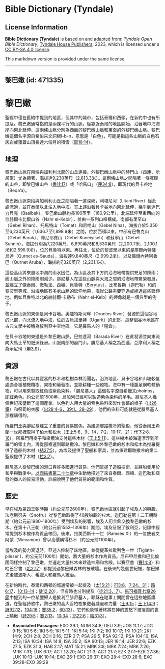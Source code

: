 # Bible Dictionary (Tyndale)

## License Information

**Bible Dictionary (Tyndale)** is based on and adapted from: _Tyndale Open Bible Dictionary_, [Tyndale House Publishers](https://tyndaleopenresources.com/), 2023, which is licensed under a [CC BY-SA 4.0 license](https://creativecommons.org/licenses/by-sa/4.0/legalcode.en).

This markdown version is provided under the same license.



--------------------------------

## 黎巴嫩 (id: 471335)

黎巴嫩
===

聖經中僅在舊約中提到的地區，但其中的城市，包括泰爾和西頓，在新約中也有所提及。黎巴嫩通常指的是兩條平行的山脈，從靠近泰爾的地區開始，沿著地中海海岸向東北延伸。這兩條山脈分別為西面的黎巴嫩山脈和東面的外黎巴嫩山脈。黎巴嫩這個名字源自希伯來文詞根l\-b\-n，意思是「白色」，可能是指這些山脈的白色石灰岩或覆蓋山頂長達六個月的積雪（[耶18:14](https://ref.ly/Jer18:14)）。

地理
--

黎巴嫩山脈在南端與加利利北部的山丘連接，外黎巴嫩山脈中的赫門山（西連、示尼珥）尤為顯著，海拔達9,230英尺（2,813\.3米）。這兩條山脈之間隔著一條寬闊的山谷，即黎巴嫩山谷（[書11:17](https://ref.ly/Josh11:17)）或「哈馬口」（[民34:8](https://ref.ly/Num34:8)），即現代的貝卡谷地（Beqa’a）。

黎巴嫩山脈南段與加利利山丘之間隔著一道深峽，利塔尼河（Litani River）從此處流過，並在泰爾以北注入地中海。其上游沿著貝卡谷地向東北延伸，幾乎到達巴力貝克（Baalbek）。黎巴嫩山脈約長100英里（160\.9公里），北端延伸至東西向的奈赫爾卡比爾山谷（Nahr el\-Kebir），並由一系列山峰構成。南部有里罕山（Gebel Rihan）、托馬特山（Tomat）和尼哈山（Gebel Niha），海拔介於5,350至6,230英尺（1,636\.7至1,898\.9米）之間，位於西頓以東。中部有巴魯克山（Gebel Baruk）、庫尼耶賽山（Gebel Kuneiyiseh）和蘇寧山（Gebel Sunnin），海拔分別為7,220英尺、6,890英尺和8,530英尺（2,200\.7米、2,100\.1米和2,599\.9米），位於貝魯特以東。再往北，位於的黎波里以東的是庫爾內特薩烏達（Qurnet es\-Sauda），海拔達9,840英尺（2,999\.2米），以及庫爾內特阿魯巴（Qurnet Aruba），海拔約7,320英尺（2,231\.1米）。

這些高山將來自地中海的雨水困住，為山區及其下方的沿海地帶提供充足的降雨；而山脈之外的降雨則減少。腓尼基人在這些山脈與大海之間的沿海地帶繁榮發展，並建立了像泰爾、撒勒法、西頓、貝魯特（Berytus）、比布魯斯（迦巴勒）和的黎波里等城。沿海地區有多處山脈的延伸地帶，海岸公路需要穿過或繞過這些延伸地。例如貝魯特以北的納赫爾·卡勒布（Nahr el\-Kelb）的岬角就是一個典型的例子。

黎巴嫩山脈的東側是貝卡谷地。奧龍特斯河畔（Orontes River）發源於這個谷地的北部，向北流入地中海，位於古烏加里特（Ugarit）的北部。這整個谷地地區在古典文學中被稱為敘利亞中空地區。它是羅馬人的「糧倉」。

在貝卡谷地的東邊是外黎巴嫩山脈，巴拉達河（Barada River）在此發源並向東流向大馬士革的肥沃綠洲。山脈南部的赫門山，腓尼基人稱之為西連，亞摩利人稱之為示尼珥（[申3:9](https://ref.ly/Deut3:9)）。

資源
--

黎巴嫩在古代以其豐富的杉木和松樹森林而聞名。沿海地區、貝卡谷地和山坡較低處適合種植橄欖樹、果樹和葡萄樹，並能耕種一些穀物。海中有一種腹足綱軟體動物，可以用來製取紅色或紫色染料。「腓尼基人」這個名字源自希臘文phoinos，即紅紫色。約公元前1500年，烏加列已經可以製造紫色染料的羊毛。腓尼基人幾個世紀來壟斷了這個產業。以色列人用大量的紫色染料來製作會幕的幔子（[出26章](https://ref.ly/Exod26:1-Exod26:37)）和祭司的衣服（[出28:4–6，](https://ref.ly/Exod28:4-Exod28:6)[39:1、28–29](https://ref.ly/Exod39:1,Exod39:28-Exod39:29)），他們的染料可能就是從腓尼基人那裡購得的。

所羅門王與腓尼基建立了重要的貿易關係。為建造耶路撒冷的聖殿，他從泰爾王希蘭一世那裡取得了柏木和松木（[王上5:6、9、14](https://ref.ly/1Kgs5:6,1Kgs5:9,1Kgs5:14)，[7:2](https://ref.ly/1Kgs7:2)，[10:17、21](https://ref.ly/1Kgs10:17,1Kgs10:21)；[代下2:8、16](https://ref.ly/2Chr2:8,2Chr2:16)）。所羅門用麥子和橄欖油支付這些木材（[王上5:11](https://ref.ly/1Kgs5:11)）。這些樹木被海運漂浮到所羅門的領土內，再從那裡運到耶路撒冷。黎巴嫩和外黎巴嫩的杉木和松木為推羅提供了造船的木材（[結27:5](https://ref.ly/Ezek27:5)），為埃及提供了聖船和家具，並為重建耶路撒冷的第二聖殿提供了木材（[拉3:7](https://ref.ly/Ezra3:7)）。

腓尼基人從黎巴嫩的港口與許多國進行貿易。他們掌握了造船技術，並將船隻用於和平與戰爭中。[以西結書第二十七章](https://ref.ly/Ezek27:1-Ezek27:36)中生動地描述了來自泰爾、西頓、迦巴勒和亞發的商人的貿易活動，詳細說明了他們貿易的範圍和性質。

歷史
--

早在埃及第四王朝時期（約公元前2600年），黎巴嫩地區就引起了埃及人的興趣，法老斯努夫（Snofru）從黎巴嫩取得了40艘船載的杉木。迦巴勒在第十二王朝時期（約公元前1980–1800年）受到埃及的影響，埃及人用金飾交換黎巴嫩的杉木。在第十八王朝（約公元前1552–1306年）期間，埃及征服了敘利亞，記錄中經常提到杉木被作為貢品帶回。後來，拉美西斯十一世（Ramses XI）的一位使者文阿蒙（Wenamon）曾以高價購得杉木（約公元前1100年）。

當埃及的勢力衰退時，亞述人控制了該地區，並從提革拉毗列色一世（Tiglath\-pileser I，約公元前1100年）開始，將大量的杉木作為貢品。尼布甲尼撒和巴比倫國同樣控制了黎巴嫩，並運走大量杉木來建造神廟和宮殿。以賽亞書（[賽14:8](https://ref.ly/Isa14:8)）和哈巴谷書（[哈2:17](https://ref.ly/Hab2:17)）都提到過黎巴嫩森林的被破壞。在後來的幾個世紀裡，黎巴嫩先後被波斯人、希臘人和羅馬人統治。

在新約時代，泰爾和西頓的城通常被一起提及（[太15:21](https://ref.ly/Matt15:21)；[可3:8](https://ref.ly/Mark3:8)，[7:24、31](https://ref.ly/Mark7:24,Mark7:31)；[路6:17](https://ref.ly/Luke6:17)，[10:13–14](https://ref.ly/Luke10:13-Luke10:14)；[徒12:20](https://ref.ly/Acts12:20)），但有時也分別提及（[徒21:3、7](https://ref.ly/Acts21:3,Acts21:7)）。[馬可福音七章26節](https://ref.ly/Mark7:26)中提到的一位希臘婦人是敘利亞腓尼基人。耶穌在祂事工期間曾在這些地區講道。在聖經詩歌中，黎巴嫩的高大香柏樹象徵著威嚴和力量（[士9:15](https://ref.ly/Judg9:15)；[王下14:9](https://ref.ly/2Kgs14:9)；[詩92:12](https://ref.ly/Ps92:12)，[104:16](https://ref.ly/Ps104:16)；[賽35:2](https://ref.ly/Isa35:2)，[60:13](https://ref.ly/Isa60:13)）。它們也象徵著終將在神的震怒下被摧毀的世上驕傲（[詩29:5](https://ref.ly/Ps29:5)；[賽2:13](https://ref.ly/Isa2:13)，[10:34](https://ref.ly/Isa10:34)；[耶22:6](https://ref.ly/Jer22:6)；[結31:3](https://ref.ly/Ezek31:3)）。

* **Associated Passages:** EXO 39:1; NUM 34:8; DEU 3:9; JOS 11:17; JDG 9:15; 1KI 5:6; 1KI 5:9; 1KI 5:11; 1KI 5:14; 1KI 7:2; 1KI 10:17; 1KI 10:21; 2KI 14:9; 2CH 2:8; 2CH 2:16; EZR 3:7; PSA 29:5; PSA 92:12; PSA 104:16; ISA 2:13; ISA 10:34; ISA 14:8; ISA 35:2; ISA 60:13; JER 18:14; JER 22:6; EZK 27:5; EZK 31:3; HAB 2:17; MAT 15:21; MRK 3:8; MRK 7:24; MRK 7:26; MRK 7:31; LUK 6:17; ACT 12:20; ACT 21:3; ACT 21:7; EZK 27:1–EZK 27:36; LUK 10:13–LUK 10:14; EXO 26:1–EXO 26:37; EXO 28:4–EXO 28:6; EXO 39:28–EXO 39:29

